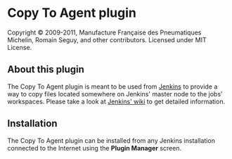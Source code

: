 Copy To Agent plugin
====================
Copyright &copy; 2009-2011, Manufacture Française des Pneumatiques Michelin, Romain Seguy, and other contributors. Licensed under MIT License.

About this plugin
-----------------
The Copy To Agent plugin is meant to be used from [Jenkins][2] to provide a way to copy files located somewhere on Jenkins' master node to the jobs' workspaces. Please take a look at [Jenkins' wiki][3] to get detailed information.

Installation
------------
The Copy To Agent plugin can be installed from any Jenkins installation connected to the Internet using the **Plugin Manager** screen.

[2]: http://jenkins-ci.org/
[3]: http://wiki.jenkins-ci.org/display/JENKINS/Copy+To+Slave+Plugin
